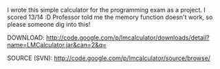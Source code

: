 I wrote this simple calculator for the programming exam as a project. I scored 13/14 :D
Professor told me the memory function doesn't work, so please someone dig into this!

DOWNLOAD: http://code.google.com/p/lmcalculator/downloads/detail?name=LMCalculator.jar&can=2&q=

SOURCE (SVN): http://code.google.com/p/lmcalculator/source/browse/